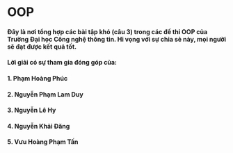 # OOP

#### Đây là nơi tổng hợp các bài tập khó (câu 3) trong các đề thi OOP của Trường Đại học Công nghệ thông tin. Hi vọng với sự chia sẻ này, mọi người sẽ đạt được kết quả tốt.

#### Lời giải có sự tham gia đóng góp của:

#### 1. Phạm Hoàng Phúc
#### 2. Nguyễn Phạm Lam Duy
#### 3. Nguyễn Lê Hy
#### 4. Nguyễn Khải Đăng
#### 5. Vưu Hoàng Phạm Tấn
